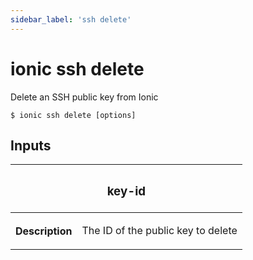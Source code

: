 ```yaml
---
sidebar_label: 'ssh delete'
---
```


# ionic ssh delete

Delete an SSH public key from Ionic

```shell
$ ionic ssh delete [options]
```

## Inputs

<table className="reference-table">
  <thead>
    <tr>
      <th colSpan="2">
        <h3>key-id</h3>
      </th>
    </tr>
  </thead>
  <tbody>
    <tr>
      <th>Description</th>
      <td>
        <p>The ID of the public key to delete</p>
      </td>
    </tr>
  </tbody>
</table>
